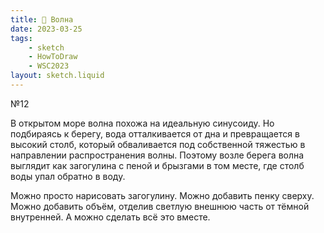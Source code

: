 ```yaml
---
title: 🌊 Волна
date: 2023-03-25
tags:
    - sketch
    - HowToDraw
    - WSC2023
layout: sketch.liquid
---
```


№12

В открытом море волна похожа на идеальную синусоиду. Но подбираясь к берегу, вода отталкивается от дна и превращается в высокий столб, который обваливается под собственной тяжестью в направлении распространения волны. Поэтому возле берега волна выглядит как загогулина с пеной и брызгами в том месте, где столб воды упал обратно в воду.

Можно просто нарисовать загогулину. Можно добавить пенку сверху. Можно добавить объём, отделив светлую внешнюю часть от тёмной внутренней. А можно сделать всё это вместе.
